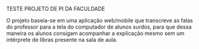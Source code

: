 TESTE PROJETO DE PI DA FACULDADE

O projeto baseia-se em uma aplicação web/mobile que transcreve as falas do professor para a tela do computador de alunos surdos, para que dessa maneira 
os alunos consigam acompanhar a explicação mesmo sem um intérprete de libras presente na sala de aula.
